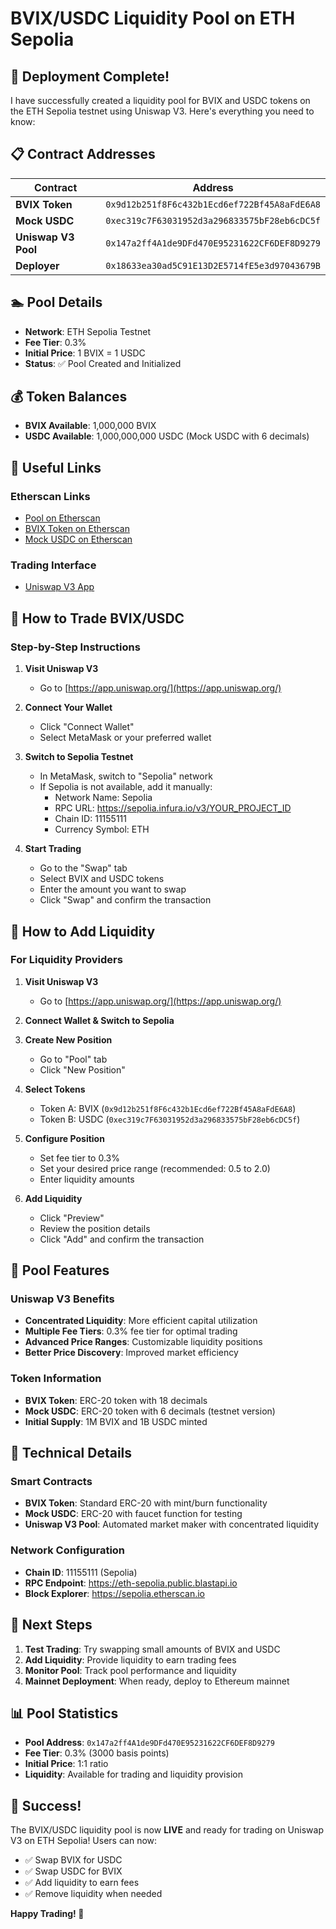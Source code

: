 # BVIX/USDC Liquidity Pool on ETH Sepolia

## 🎉 Deployment Complete!

I have successfully created a liquidity pool for BVIX and USDC tokens on the ETH Sepolia testnet using Uniswap V3. Here's everything you need to know:

## 📋 Contract Addresses

| Contract | Address |
|----------|---------|
| **BVIX Token** | `0x9d12b251f8F6c432b1Ecd6ef722Bf45A8aFdE6A8` |
| **Mock USDC** | `0xec319c7F63031952d3a296833575bF28eb6cDC5f` |
| **Uniswap V3 Pool** | `0x147a2ff4A1de9DFd470E95231622CF6DEF8D9279` |
| **Deployer** | `0x18633ea30ad5C91E13D2E5714fE5e3d97043679B` |

## 🏊 Pool Details

- **Network**: ETH Sepolia Testnet
- **Fee Tier**: 0.3%
- **Initial Price**: 1 BVIX = 1 USDC
- **Status**: ✅ Pool Created and Initialized

## 💰 Token Balances

- **BVIX Available**: 1,000,000 BVIX
- **USDC Available**: 1,000,000,000 USDC (Mock USDC with 6 decimals)

## 🔗 Useful Links

### Etherscan Links
- [Pool on Etherscan](https://sepolia.etherscan.io/address/0x147a2ff4A1de9DFd470E95231622CF6DEF8D9279)
- [BVIX Token on Etherscan](https://sepolia.etherscan.io/address/0x9d12b251f8F6c432b1Ecd6ef722Bf45A8aFdE6A8)
- [Mock USDC on Etherscan](https://sepolia.etherscan.io/address/0xec319c7F63031952d3a296833575bF28eb6cDC5f)

### Trading Interface
- [Uniswap V3 App](https://app.uniswap.org/)

## 📝 How to Trade BVIX/USDC

### Step-by-Step Instructions

1. **Visit Uniswap V3**
   - Go to [https://app.uniswap.org/](https://app.uniswap.org/)

2. **Connect Your Wallet**
   - Click "Connect Wallet"
   - Select MetaMask or your preferred wallet

3. **Switch to Sepolia Testnet**
   - In MetaMask, switch to "Sepolia" network
   - If Sepolia is not available, add it manually:
     - Network Name: Sepolia
     - RPC URL: https://sepolia.infura.io/v3/YOUR_PROJECT_ID
     - Chain ID: 11155111
     - Currency Symbol: ETH

4. **Start Trading**
   - Go to the "Swap" tab
   - Select BVIX and USDC tokens
   - Enter the amount you want to swap
   - Click "Swap" and confirm the transaction

## 📝 How to Add Liquidity

### For Liquidity Providers

1. **Visit Uniswap V3**
   - Go to [https://app.uniswap.org/](https://app.uniswap.org/)

2. **Connect Wallet & Switch to Sepolia**

3. **Create New Position**
   - Go to "Pool" tab
   - Click "New Position"

4. **Select Tokens**
   - Token A: BVIX (`0x9d12b251f8F6c432b1Ecd6ef722Bf45A8aFdE6A8`)
   - Token B: USDC (`0xec319c7F63031952d3a296833575bF28eb6cDC5f`)

5. **Configure Position**
   - Set fee tier to 0.3%
   - Set your desired price range (recommended: 0.5 to 2.0)
   - Enter liquidity amounts

6. **Add Liquidity**
   - Click "Preview"
   - Review the position details
   - Click "Add" and confirm the transaction

## 🎯 Pool Features

### Uniswap V3 Benefits
- **Concentrated Liquidity**: More efficient capital utilization
- **Multiple Fee Tiers**: 0.3% fee tier for optimal trading
- **Advanced Price Ranges**: Customizable liquidity positions
- **Better Price Discovery**: Improved market efficiency

### Token Information
- **BVIX Token**: ERC-20 token with 18 decimals
- **Mock USDC**: ERC-20 token with 6 decimals (testnet version)
- **Initial Supply**: 1M BVIX and 1B USDC minted

## 🔧 Technical Details

### Smart Contracts
- **BVIX Token**: Standard ERC-20 with mint/burn functionality
- **Mock USDC**: ERC-20 with faucet function for testing
- **Uniswap V3 Pool**: Automated market maker with concentrated liquidity

### Network Configuration
- **Chain ID**: 11155111 (Sepolia)
- **RPC Endpoint**: https://eth-sepolia.public.blastapi.io
- **Block Explorer**: https://sepolia.etherscan.io

## 🚀 Next Steps

1. **Test Trading**: Try swapping small amounts of BVIX and USDC
2. **Add Liquidity**: Provide liquidity to earn trading fees
3. **Monitor Pool**: Track pool performance and liquidity
4. **Mainnet Deployment**: When ready, deploy to Ethereum mainnet

## 📊 Pool Statistics

- **Pool Address**: `0x147a2ff4A1de9DFd470E95231622CF6DEF8D9279`
- **Fee Tier**: 0.3% (3000 basis points)
- **Initial Price**: 1:1 ratio
- **Liquidity**: Available for trading and liquidity provision

## 🎉 Success!

The BVIX/USDC liquidity pool is now **LIVE** and ready for trading on Uniswap V3 on ETH Sepolia! Users can now:

- ✅ Swap BVIX for USDC
- ✅ Swap USDC for BVIX  
- ✅ Add liquidity to earn fees
- ✅ Remove liquidity when needed

**Happy Trading! 🚀** 